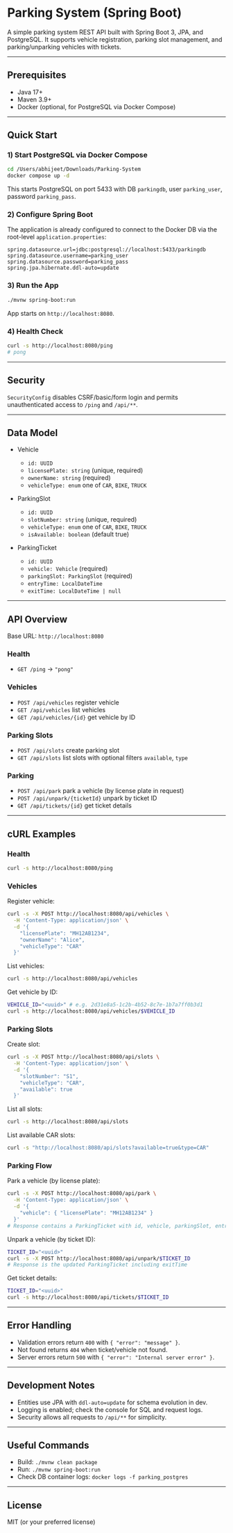 # Parking System (Spring Boot)

A simple parking system REST API built with Spring Boot 3, JPA, and PostgreSQL. It supports vehicle registration, parking slot management, and parking/unparking vehicles with tickets.

---

## Prerequisites
- Java 17+
- Maven 3.9+
- Docker (optional, for PostgreSQL via Docker Compose)

---

## Quick Start

### 1) Start PostgreSQL via Docker Compose
```bash
cd /Users/abhijeet/Downloads/Parking-System
docker compose up -d
```
This starts PostgreSQL on port 5433 with DB `parkingdb`, user `parking_user`, password `parking_pass`.

### 2) Configure Spring Boot
The application is already configured to connect to the Docker DB via the root-level `application.properties`:
```properties
spring.datasource.url=jdbc:postgresql://localhost:5433/parkingdb
spring.datasource.username=parking_user
spring.datasource.password=parking_pass
spring.jpa.hibernate.ddl-auto=update
```

### 3) Run the App
```bash
./mvnw spring-boot:run
```
App starts on `http://localhost:8080`.

### 4) Health Check
```bash
curl -s http://localhost:8080/ping
# pong
```

---

## Security
`SecurityConfig` disables CSRF/basic/form login and permits unauthenticated access to `/ping` and `/api/**`.

---

## Data Model

- Vehicle
  - `id: UUID`
  - `licensePlate: string` (unique, required)
  - `ownerName: string` (required)
  - `vehicleType: enum` one of `CAR`, `BIKE`, `TRUCK`

- ParkingSlot
  - `id: UUID`
  - `slotNumber: string` (unique, required)
  - `vehicleType: enum` one of `CAR`, `BIKE`, `TRUCK`
  - `isAvailable: boolean` (default true)

- ParkingTicket
  - `id: UUID`
  - `vehicle: Vehicle` (required)
  - `parkingSlot: ParkingSlot` (required)
  - `entryTime: LocalDateTime`
  - `exitTime: LocalDateTime | null`

---

## API Overview

Base URL: `http://localhost:8080`

### Health
- `GET /ping` → `"pong"`

### Vehicles
- `POST /api/vehicles` register vehicle
- `GET /api/vehicles` list vehicles
- `GET /api/vehicles/{id}` get vehicle by ID

### Parking Slots
- `POST /api/slots` create parking slot
- `GET /api/slots` list slots with optional filters `available`, `type`

### Parking
- `POST /api/park` park a vehicle (by license plate in request)
- `POST /api/unpark/{ticketId}` unpark by ticket ID
- `GET /api/tickets/{id}` get ticket details

---

## cURL Examples

### Health
```bash
curl -s http://localhost:8080/ping
```

### Vehicles

Register vehicle:
```bash
curl -s -X POST http://localhost:8080/api/vehicles \
  -H 'Content-Type: application/json' \
  -d '{
    "licensePlate": "MH12AB1234",
    "ownerName": "Alice",
    "vehicleType": "CAR"
  }'
```

List vehicles:
```bash
curl -s http://localhost:8080/api/vehicles
```

Get vehicle by ID:
```bash
VEHICLE_ID="<uuid>" # e.g. 2d31e8a5-1c2b-4b52-8c7e-1b7a7ff0b3d1
curl -s http://localhost:8080/api/vehicles/$VEHICLE_ID
```

### Parking Slots

Create slot:
```bash
curl -s -X POST http://localhost:8080/api/slots \
  -H 'Content-Type: application/json' \
  -d '{
    "slotNumber": "S1",
    "vehicleType": "CAR",
    "available": true
  }'
```

List all slots:
```bash
curl -s http://localhost:8080/api/slots
```

List available CAR slots:
```bash
curl -s "http://localhost:8080/api/slots?available=true&type=CAR"
```

### Parking Flow

Park a vehicle (by license plate):
```bash
curl -s -X POST http://localhost:8080/api/park \
  -H 'Content-Type: application/json' \
  -d '{
    "vehicle": { "licensePlate": "MH12AB1234" }
  }'
# Response contains a ParkingTicket with id, vehicle, parkingSlot, entryTime
```

Unpark a vehicle (by ticket ID):
```bash
TICKET_ID="<uuid>"
curl -s -X POST http://localhost:8080/api/unpark/$TICKET_ID
# Response is the updated ParkingTicket including exitTime
```

Get ticket details:
```bash
TICKET_ID="<uuid>"
curl -s http://localhost:8080/api/tickets/$TICKET_ID
```

---

## Error Handling
- Validation errors return `400` with `{ "error": "message" }`.
- Not found returns `404` when ticket/vehicle not found.
- Server errors return `500` with `{ "error": "Internal server error" }`.

---

## Development Notes
- Entities use JPA with `ddl-auto=update` for schema evolution in dev.
- Logging is enabled; check the console for SQL and request logs.
- Security allows all requests to `/api/**` for simplicity.

---

## Useful Commands
- Build: `./mvnw clean package`
- Run: `./mvnw spring-boot:run`
- Check DB container logs: `docker logs -f parking_postgres`

---

## License
MIT (or your preferred license)
